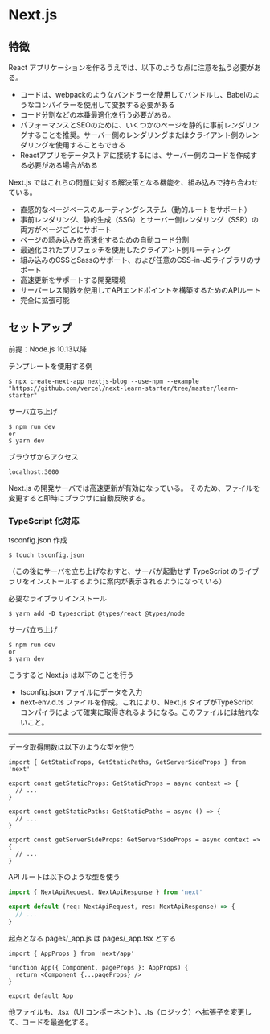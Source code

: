 # Next.js

## 特徴
React アプリケーションを作るうえでは、以下のような点に注意を払う必要がある。
- コードは、webpackのようなバンドラーを使用してバンドルし、Babelのようなコンパイラーを使用して変換する必要がある
- コード分​​割などの本番最適化を行う必要がある。
- パフォーマンスとSEOのために、いくつかのページを静的に事前レンダリングすることを推奨。サーバー側のレンダリングまたはクライアント側のレンダリングを使用することもできる
- Reactアプリをデータストアに接続するには、サーバー側のコードを作成する必要がある場合がある

Next.js ではこれらの問題に対する解決策となる機能を、組み込みで持ち合わせている。
- 直感的なページベースのルーティングシステム（動的ルートをサポート）
- 事前レンダリング、静的生成（SSG）とサーバー側レンダリング（SSR）の両方がページごとにサポート
- ページの読み込みを高速化するための自動コード分割
- 最適化されたプリフェッチを使用したクライアント側ルーティング
- 組み込みのCSSとSassのサポート、および任意のCSS-in-JSライブラリのサポート
- 高速更新をサポートする開発環境
- サーバーレス関数を使用してAPIエンドポイントを構築するためのAPIルート
- 完全に拡張可能

## セットアップ
前提：Node.js 10.13以降

テンプレートを使用する例
```
$ npx create-next-app nextjs-blog --use-npm --example "https://github.com/vercel/next-learn-starter/tree/master/learn-starter"
```

サーバ立ち上げ
```
$ npm run dev
or
$ yarn dev
```

ブラウザからアクセス
```
localhost:3000
```

Next.js の開発サーバでは高速更新が有効になっている。
そのため、ファイルを変更すると即時にブラウザに自動反映する。

### TypeScript 化対応
tsconfig.json 作成
```
$ touch tsconfig.json
```
（この後にサーバを立ち上げなおすと、サーバが起動せず TypeScript のライブラリをインストールするように案内が表示されるようになっている）

必要なライブラリインストール
```
$ yarn add -D typescript @types/react @types/node
```

サーバ立ち上げ
```
$ npm run dev
or
$ yarn dev
```
こうすると Next.js は以下のことを行う
- tsconfig.json ファイルにデータを入力
- next-env.d.ts ファイルを作成。これにより、Next.js タイプがTypeScript コンパイラによって確実に取得されるようになる。このファイルには触れないこと。

---
データ取得関数は以下のような型を使う
```tsx
import { GetStaticProps, GetStaticPaths, GetServerSideProps } from 'next'

export const getStaticProps: GetStaticProps = async context => {
  // ...
}

export const getStaticPaths: GetStaticPaths = async () => {
  // ...
}

export const getServerSideProps: GetServerSideProps = async context => {
  // ...
}
```

API ルートは以下のような型を使う
```ts
import { NextApiRequest, NextApiResponse } from 'next'

export default (req: NextApiRequest, res: NextApiResponse) => {
  // ...
}
```

起点となる pages/_app.js は pages/_app.tsx とする
```tsx
import { AppProps } from 'next/app'

function App({ Component, pageProps }: AppProps) {
  return <Component {...pageProps} />
}

export default App
```

他ファイルも、.tsx（UI コンポーネント）、.ts（ロジック）へ拡張子を変更して、コードを最適化する。
